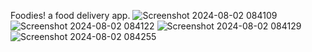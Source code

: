 Foodies! a food delivery app.
![Screenshot 2024-08-02 084109](https://github.com/user-attachments/assets/ae4b84c4-b3de-45ac-b50e-7326ea0177c2)
![Screenshot 2024-08-02 084122](https://github.com/user-attachments/assets/84f0721e-d343-462b-ba2e-3365fbe1e0b8)
![Screenshot 2024-08-02 084129](https://github.com/user-attachments/assets/34235c05-239b-4711-926c-1c6803dbb69f)
![Screenshot 2024-08-02 084255](https://github.com/user-attachments/assets/bbddcffb-71c5-43fd-b5c2-d2ceac3676a0)
